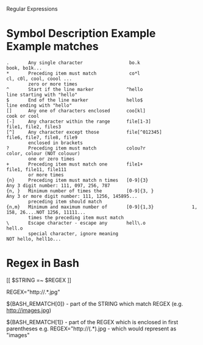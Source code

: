 Regular Expressions

# Symbol        Description                     Example               Example matches
    .       Any single character                 bo.k                   book, bo1k...
    *       Preceding item must match            co*l                   cl, c0l, cool, coool ...
            zero or more times
    ^       Start if the line marker            ^hello                  line starting with "hello"
    $       End of the line marker              hello$                  line ending with "hello"
    []      Any one of characters enclosed      coo[kl]                 cook or cool
    [-]     Any character within the range      file[1-3]               file1, file2, files3
    [^]     Any character except those          file[^012345]           file6, file7, file8, file9
            enclosed in brackets
    ?       Preceding item must match           colou?r                 color, colour (NOT colouur)
            one or zero times
    +       Preceding item must match one       file1+                  file1, file11, file111
            or more times
    {n}     Preceding item must match n times   [0-9]{3}                Any 3 digit number: 111, 097, 256, 787
    {n, }   Minimum number of times the         [0-9]{3, }              Any 3 or more digit number: 111, 1256, 145895...
            preceding item should match
    {n,m}   Minimum and maximum number of       [0-9]{1,3}              1, 158, 26....NOT 1256, 11111...
            times the preceding item must match
    \       Escape character - escape any       hell\.o                 hell.o
            special character, ignore meaning                           NOT hello, hell1o...

# Regex in Bash
[[ $STRING =~ $REGEX ]]

REGEX="http://.*\.jpg"

${BASH_REMATCH[0]}   - part of the STRING which match REGEX (e.g. http://images.jpg)

${BASH_REMATCH[1]}   - part of the REGEX which is enclosed in first parentheses
                    e.g. REGEX="http://(.*)\.jpg - which would represent as "images"
                    